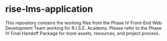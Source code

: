 # rise-lms-application
This repository contains the working files from the Phase IV Front-End Web Development Team working for R.I.S.E. Academy. Please refer to the Phase IV Final Handoff Package for more assets, resources, and project process.
